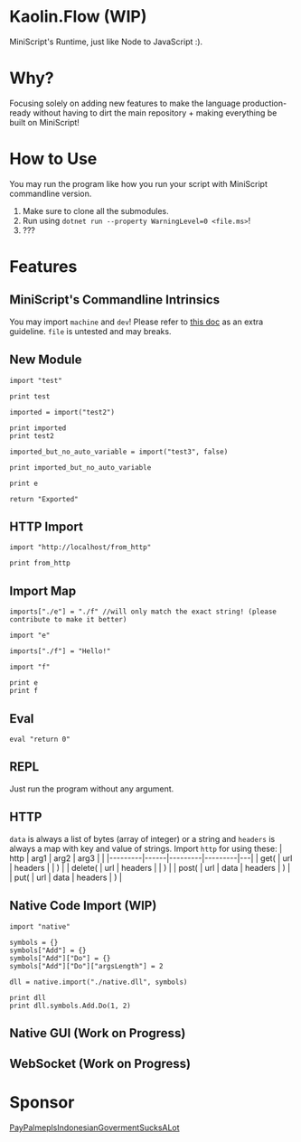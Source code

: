 # Kaolin.Flow (WIP)
MiniScript's Runtime, just like Node to JavaScript :).

# Why?
Focusing solely on adding new features to make the language production-ready without having to dirt the main repository + making everything be built on MiniScript!

# How to Use
You may run the program like how you run your script with MiniScript commandline version.
1. Make sure to clone all the submodules.
2. Run using `dotnet run --property WarningLevel=0 <file.ms>`!
3. ???<br />

# Features
## MiniScript's Commandline Intrinsics
You may import `machine` and `dev`! Please refer to [this doc](https://miniscript.org/cmdline/) as an extra guideline. `file` is untested and may breaks.<br />

## New Module
```
import "test"

print test

imported = import("test2")

print imported
print test2

imported_but_no_auto_variable = import("test3", false)

print imported_but_no_auto_variable

print e

return "Exported"
```

## HTTP Import
```
import "http://localhost/from_http"

print from_http
```

## Import Map
```
imports["./e"] = "./f" //will only match the exact string! (please contribute to make it better)

import "e"

imports["./f"] = "Hello!"

import "f"

print e
print f
```

## Eval
```
eval "return 0"
```

## REPL
Just run the program without any argument.

## HTTP
`data` is always a list of bytes (array of integer) or a string and `headers` is always a map with key and value of strings. Import `http` for using these:
| http    | arg1 | arg2    | arg3    |   |
|---------|------|---------|---------|---|
| get(    | url  | headers |         | ) |
| delete( | url  | headers |         | ) |
| post(   | url  | data    | headers | ) |
| put(    | url  | data    | headers | ) |

## Native Code Import (WIP)
```
import "native"

symbols = {}
symbols["Add"] = {}
symbols["Add"]["Do"] = {}
symbols["Add"]["Do"]["argsLength"] = 2

dll = native.import("./native.dll", symbols)

print dll
print dll.symbols.Add.Do(1, 2)
```

## Native GUI (Work on Progress)

## WebSocket (Work on Progress)


# Sponsor
[PayPalmeplsIndonesianGovermentSucksALot](https://paypal.me/nekomaru76)
